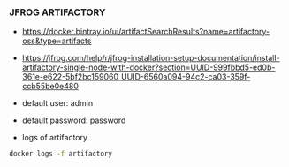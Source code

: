 ### JFROG ARTIFACTORY

- https://docker.bintray.io/ui/artifactSearchResults?name=artifactory-oss&type=artifacts
- https://jfrog.com/help/r/jfrog-installation-setup-documentation/install-artifactory-single-node-with-docker?section=UUID-999fbbd5-ed0b-361e-e622-5bf2bc159060_UUID-6560a094-94c2-ca03-359f-ccb55be0e480

- default user: admin
- default password: password

- logs of artifactory
```bash
docker logs -f artifactory 
```